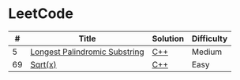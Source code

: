 # LeetCode


| # | Title | Solution | Difficulty |
|---| ----- | -------- | ---------- |
|5|[Longest Palindromic Substring](https://leetcode.com/problems/longest-palindromic-substring/)| [C++](./cpp/LongestPalindromicSubstring.cpp)|Medium|
|69|[Sqrt(x)](https://leetcode.com/problems/sqrtx/description/)| [C++](./cpp/sqrtx.cpp)|Easy|